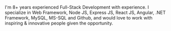 I'm 8+ years experienced Full-Stack Development with experience. 
I specialize in Web Framework, Node JS, Express JS, React JS, Angular, .NET Framework, MySQL, MS-SQL and Github, 
and would love to work with inspiring & innovative people given the opportunity.

<!---
abduljamalbasha/abduljamalbasha is a ✨ special ✨ repository because its `README.md` (this file) appears on your GitHub profile.
You can click the Preview link to take a look at your changes.
--->
